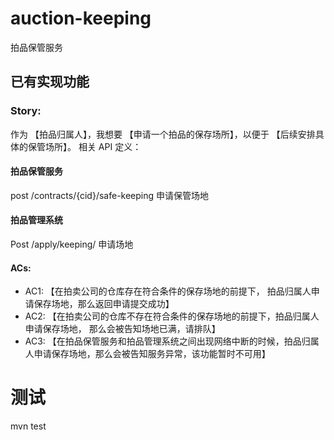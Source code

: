 # auction-keeping
拍品保管服务



## 已有实现功能
### Story:
作为 【拍品归属人】，我想要 【申请一个拍品的保存场所】，以便于 【后续安排具体的保管场所】。
相关 API 定义：
#### 拍品保管服务
post /contracts/{cid}/safe-keeping 申请保管场地
#### 拍品管理系统
Post /apply/keeping/   申请场地

#### ACs:
* AC1: 【在拍卖公司的仓库存在符合条件的保存场地的前提下， 拍品归属人申请保存场地，那么返回申请提交成功】
* AC2: 【在拍卖公司的仓库不存在符合条件的保存场地的前提下，拍品归属人申请保存场地， 那么会被告知场地已满，请排队】
* AC3: 【在拍品保管服务和拍品管理系统之间出现网络中断的时候，拍品归属人申请保存场地，那么会被告知服务异常，该功能暂时不可用】


# 测试
mvn test
